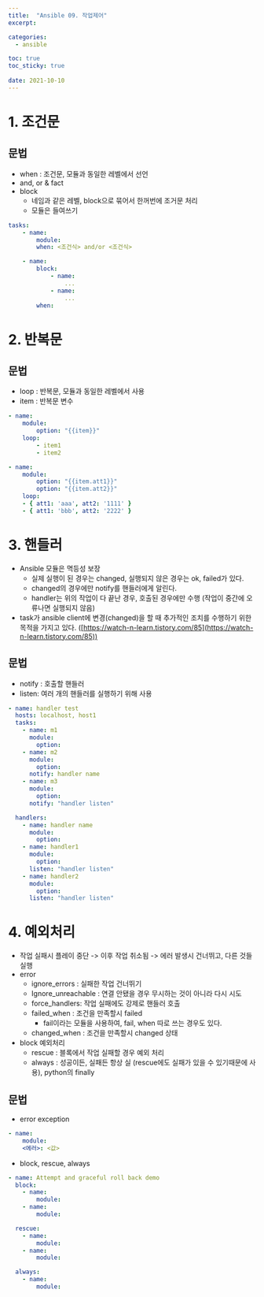 ```yaml
---
title:  "Ansible 09. 작업제어"
excerpt:

categories:
  - ansible

toc: true
toc_sticky: true
 
date: 2021-10-10
---
```


# 1. 조건문

## 문법

-   when : 조건문, 모듈과 동일한 레벨에서 선언
-   and, or & fact
-   block
    -   네임과 같은 레벨, block으로 묶어서 한꺼번에 조거문 처리
    -   모듈은 들여쓰기

```yaml
tasks:
    - name:
        module:
        when: <조건식> and/or <조건식>

    - name:
        block:
            - name:
                ...
            - name:
                ...
        when:
```



# 2. 반복문

## 문법

-   loop : 반복문, 모듈과 동일한 레벨에서 사용
-   item : 반복문 변수

```yaml
- name:
    module:
        option: "{{item}}"
    loop:
        - item1
        - item2

- name:
    module:
        option: "{{item.att1}}"
        option: "{{item.att2}}"
    loop:
    - { att1: 'aaa', att2: '1111' }
    - { att1: 'bbb', att2: '2222' }
```



# 3. 핸들러

-   Ansible 모듈은 멱등성 보장
    -   실제 실행이 된 경우는 changed, 실행되지 않은 경우는 ok, failed가 있다.
    -   changed의 경우에만 notify를 핸들러에게 알린다.
    -   handler는 위의 작업이 다 끝난 경우, 호출된 경우에만 수행 (작업이 중간에 오류나면 실행되지 않음)
-   task가 ansible client에 변경(changed)을 할 때 추가적인 조치를 수행하기 위한 목적을 가지고 있다. ([https://watch-n-learn.tistory.com/85](https://watch-n-learn.tistory.com/85))

## 문법

-   notify : 호출할 핸들러
-   listen: 여러 개의 핸들러를 실행하기 위해 사용

```yaml
- name: handler test
  hosts: localhost, host1
  tasks:
    - name: m1
      module:
        option:
    - name: m2
      module:
        option:
      notify: handler name
    - name: m3
      module:
        option:
      notify: "handler listen"

  handlers:
    - name: handler name
      module:
        option:
    - name: handler1
      module:
        option:
      listen: "handler listen"
    - name: handler2
      module:
        option:
      listen: "handler listen"
```


# 4. 예외처리

-   작업 실패시 플레이 중단 -> 이후 작업 취소됨 -> 에러 발생시 건너뛰고, 다른 것들 실행
-   error
    -   ignore\_errors : 실패한 작업 건너뛰기
    -   Ignore\_unreachable : 연결 안됐을 경우 무시하는 것이 아니라 다시 시도
    -   force\_handlers: 작업 실패에도 강제로 핸들러 호출
    -   failed\_when : 조건을 만족할시 failed
        -   fail이라는 모듈을 사용하여, fail, when 따로 쓰는 경우도 있다.
    -   changed\_when : 조건을 만족할시 changed 상태
-   block 예외처리
    -   rescue : 블록에서 작업 실패할 경우 예외 처리
    -   always : 성공이든, 실패든 항상 실 (rescue에도 실패가 있을 수 있기때문에 사용), python의 finally

## 문법

-   error exception

```yaml
- name:
    module:
    <에러>: <값>
```

-   block, rescue, always

```yaml
- name: Attempt and graceful roll back demo
  block:
    - name:
        module:
    - name:
        module:

  rescue:
    - name:
        module:
    - name:
        module:

  always:
    - name:
        module:
```